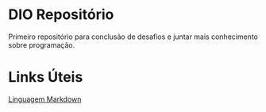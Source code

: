 # DIO Repositório
Primeiro repositório para conclusão de desafios e juntar mais conhecimento sobre programação.

# Links Úteis
[Linguagem Markdown](https://docs.pipz.com/central-de-ajuda/learning-center/guia-basico-de-markdown#open)
